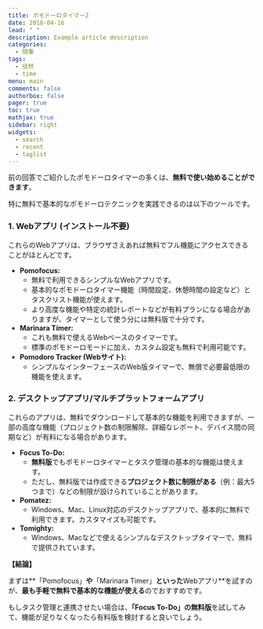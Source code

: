 ```yaml
---
title: ポモドーロタイマー2
date: 2018-04-16
lead: " "
description: Example article description
categories:
  - 随筆
tags:
  - 徒然
  - time
menu: main
comments: false
authorbox: false
pager: true
toc: true
mathjax: true
sidebar: right
widgets:
  - search
  - recent
  - taglist
---
```



前の回答でご紹介したポモドーロタイマーの多くは、**無料で使い始めることができます**。

特に無料で基本的なポモドーロテクニックを実践できるのは以下のツールです。

### 1. Webアプリ (インストール不要)

これらのWebアプリは、ブラウザさえあれば無料でフル機能にアクセスできることがほとんどです。

- **Pomofocus:**
    - 無料で利用できるシンプルなWebアプリです。
    - 基本的なポモドーロタイマー機能（時間設定、休憩時間の設定など）とタスクリスト機能が使えます。
    - より高度な機能や特定の統計レポートなどが有料プランになる場合がありますが、タイマーとして使う分には無料版で十分です。
- **Marinara Timer:**
    - これも無料で使えるWebベースのタイマーです。
    - 標準のポモドーロモードに加え、カスタム設定も無料で利用可能です。
- **Pomodoro Tracker (Webサイト):**
    - シンプルなインターフェースのWeb版タイマーで、無償で必要最低限の機能を使えます。

### 2. デスクトップアプリ/マルチプラットフォームアプリ

これらのアプリは、無料でダウンロードして基本的な機能を利用できますが、一部の高度な機能（プロジェクト数の制限解除、詳細なレポート、デバイス間の同期など）が有料になる場合があります。

- **Focus To-Do:**
    - **無料版**でもポモドーロタイマーとタスク管理の基本的な機能は使えます。
    - ただし、無料版では作成できる**プロジェクト数に制限がある**（例：最大5つまで）などの制限が設けられていることがあります。
- **Pomatez:**
    - Windows、Mac、Linux対応のデスクトップアプリで、基本的に無料で利用できます。カスタマイズも可能です。
- **Tomighty:**
    - Windows、Macなどで使えるシンプルなデスクトップタイマーで、無料で提供されています。

**【結論】**

まずは**「Pomofocus」**や**「Marinara Timer」**といった**Webアプリ**を試すのが、**最も手軽で無料で基本的な機能が使える**のでおすすめです。

もしタスク管理と連携させたい場合は、**「Focus To-Do」の無料版**を試してみて、機能が足りなくなったら有料版を検討すると良いでしょう。